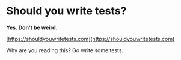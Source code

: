 # Should you write tests?

**Yes. Don't be weird.**

[https://shouldyouwritetests.com](https://shouldyouwritetests.com)

Why are you reading this? Go write some tests.
